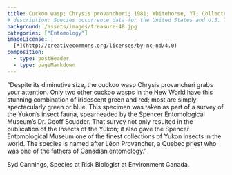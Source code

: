 ```yaml
---
title: Cuckoo wasp; Chrysis provancheri; 1981; Whitehorse, YT; Collected by CS Guppy
# description: Species occurrence data for the United States and U.S. Territories.
background: /assets/images/treasure-48.jpg
categories: ["Entomology"]
imageLicense: |
  [*](http://creativecommons.org/licenses/by-nc-nd/4.0)
composition:
  - type: postHeader
  - type: pageMarkdown
---
```


“Despite its diminutive size, the cuckoo wasp Chrysis provancheri grabs your attention. Only two other cuckoo wasps in the New World have this stunning combination of iridescent green and red; most are simply spectacularly green or blue. This specimen was taken as part of a survey of the Yukon’s insect fauna, spearheaded by the Spencer Entomological Museum’s Dr. Geoff Scudder. That survey not only resulted in the publication of the Insects of the Yukon; it also gave the Spencer Entomological Museum one of the finest collections of Yukon insects in the world. The species is named after Léon Provancher, a Quebec priest who was one of the fathers of Canadian entomology.”

Syd Cannings, Species at Risk Biologist at Environment Canada.